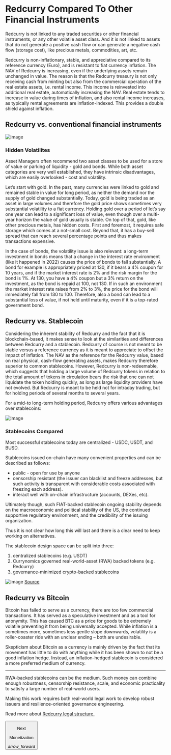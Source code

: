 # Redcurry Compared To Other Financial Instruments
Redcurry is not linked to any traded securities or other financial instruments, or any other volatile asset class. And it is not linked to assets that do not generate a positive cash flow or can generate a negative cash flow (storage cost), like precious metals, commodities, art, etc.
 
Redcurry is non-inflationary, stable, and appreciative compared to its reference currency (Euro), and is resistant to fiat currency inflation. The NAV of Redcurry is increasing, even if the underlying assets remain unchanged in value. The reason is that the Redcurry treasury is not only receiving cash from minting but also from the commercial operation of the real estate assets, i.e. rental income. This income is reinvested into additional real estate, automatically increasing the NAV. Real estate tends to increase in value during times of inflation, and also rental income increases, as typically rental agreements are inflation-indexed. This provides a double shield against inflation.

## Redcurry vs. conventional financial instruments

![image](../../media/img/compare.png)

### Hidden Volatilites
Asset Managers often recommend two asset classes to be used for a store of value or parking of liquidity - gold and bonds. While both asset categories are very well established, they have intrinsic disadvantages, which are easily overlooked - cost and volatility.

Let’s start with gold. In the past, many currencies were linked to gold and remained stable in value for long period, as neither the demand nor the supply of gold changed substantially. Today, gold is being traded as an asset in large volumes and therefore the gold price shows sometimes very substantial volatility to a fiat currency. Holding gold over a period of let’s say one year can lead to a significant loss of value, even though over a multi-year horizon the value of gold usually is stable. On top of that, gold, like other precious metals, has hidden costs. First and foremost, it requires safe storage which comes at a not-small cost. Beyond that, it has a buy-sell spread that can reach several percentage points and thus makes transactions expensive. 

In the case of bonds, the volatility issue is also relevant: a long-term investment in bonds means that a change in the interest rate environment (like it happened in 2022) causes the price of bonds to fall substantially. A bond for example is appropriately priced at 130, if it bears a 4% coupon for 10 years, and if the market interest rate is 2% and the risk margin for the bond is 1%. At 130, you have a 4% coupon but a 3% return on the investment, as the bond is repaid at 100, not 130. If in such an environment the market interest rate raises from 2% to 3%, the price for the bond will immediately fall from 130 to 100. Therefore, also a bond can lead to a substantial loss of value, if not held until maturity, even if it is a top-rated government bond.

## Redcurry vs. Stablecoin
Considering the inherent stability of Redcurry and the fact that it is blockchain-based, it makes sense to look at the similarities and differences between Redcurry and a stablecoin. Redcurry of course is not meant to be stable versus a reference currency as it is meant to appreciate to offset the impact of inflation. The NAV as the reference for the Redcurry value, based on real physical, cash-flow generating assets, makes Redcurry therefore superior to common stablecoins. However, Redcurry is non-redeemable, which suggests that holding a large volume of Redcurry tokens in relation to the total amount of tokens in circulation bears the risk that one can not liquidate the token holding quickly, as long as large liquidity providers have not evolved. But Redcurry is meant to be held not for intraday trading, but for holding periods of several months to several years.

For a mid-to long-term holding period, Redcurry offers various advantages over stablecoins:

![image](../../media/img/compare_stables.png)

### Stablecoins Compared
Most successful stablecoins today are centralized - USDC, USDT, and BUSD.

Stablecoins issued on-chain have many convenient properties and can be described as follows: 
* public - open for use by anyone
* censorship resistant (the issuer can blacklist and freeze addresses, but such activity is transparent with considerable costs associated with freezing each address).
* interact well with on-chain infrastructure (accounts, DEXes, etc).

Ultimately though, such FIAT-backed stablecoin ongoing stability depends on the macroeconomic and political stability of the US, the continued supportive regulatory environment, and the credibility of the issuing organization.

Thus it is not clear how long this will last and there is a clear need to keep working on alternatives.

The stablecoin design space can be split into three: 
1) centralized stablecoins (e.g. USDT)
2) Currynomics governed real-world-asset (RWA) backed tokens (e.g. Redcurry)
3) governance-minimized crypto-backed stablecoins

![image](../../media/img/stablecoins.png)
[Source](https://vitalik.eth.limo/general/2022/12/05/excited.html)

## Redcurry vs Bitcoin
Bitcoin has failed to serve as a currency, there are too few commercial transactions. It has served as a speculative investment and as a tool for anonymity. This has caused BTC as a price for goods to be extremely volatile preventing it from being universally accepted. While inflation is a sometimes more, sometimes less gentle slope downwards, volatility is a roller-coaster ride with an unclear ending – both are undesirable.

Skepticism about Bitcoin as a currency is mainly driven by the fact that its movement has little to do with anything while it has been shown to not be a good inflation hedge. Instead, an inflation-hedged stablecoin is considered a more preferred medium of currency.

<hr>
RWA-backed stablecoins can be the medium. Such money can combine enough robustness, censorship resistance, scale, and economic practicality to satisfy a large number of real-world users. 

Making this work requires both real-world legal work to develop robust issuers and resilience-oriented governance engineering.

Read more about [Redcurry legal structure.](/asset/legal/overview.md)

<a href="/#/whitepaper/monetization">
    <button class="nextButton" >
        <div class="copy">
            <p class="title">Next</p>
            <p class="value">Monetization</p>
        </div>
        <div class="icon"><i class="material-icons">arrow_forward</i></div>
    </button>
</a>

<!-- [Next: Technology](/asset/technology/overview.md) -->